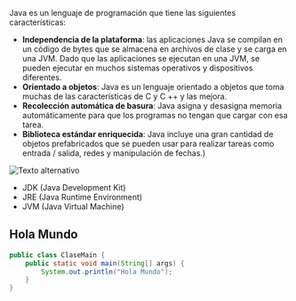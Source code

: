 Java es un lenguaje de programación que tiene las siguientes características:
- **Independencia de la plataforma**: las aplicaciones Java se compilan en un
código de bytes que se almacena en archivos de clase y se carga en una JVM.
Dado que las aplicaciones se ejecutan en una JVM, se pueden ejecutar en
muchos sistemas operativos y dispositivos diferentes.
- **Orientado a objetos**: Java es un lenguaje orientado a objetos que toma
muchas de las características de C y C ++ y las mejora.
- **Recolección automática de basura**: Java asigna y desasigna memoria
automáticamente para que los programas no tengan que cargar con esa tarea.
- **Biblioteca estándar enriquecida**: Java incluye una gran cantidad de objetos
prefabricados que se pueden usar para realizar tareas como entrada / salida,
redes y manipulación de fechas.)

![Texto alternativo](https://media.licdn.com/dms/image/D4E12AQHBgWTV5phDHw/article-inline_image-shrink_400_744/0/1683789925642?e=1721865600&v=beta&t=iAVdGP15p0sdAPFiRaJ0HbWxxKEA1w_Pzk2scsKySO4)
- JDK (Java Development Kit)
- JRE (Java Runtime Environment)
- JVM (Java Virtual Machine)

## Hola Mundo
```java
public class ClaseMain {
    public static void main(String[] args) {
        System.out.println("Hola Mundo");
    }
}
```














